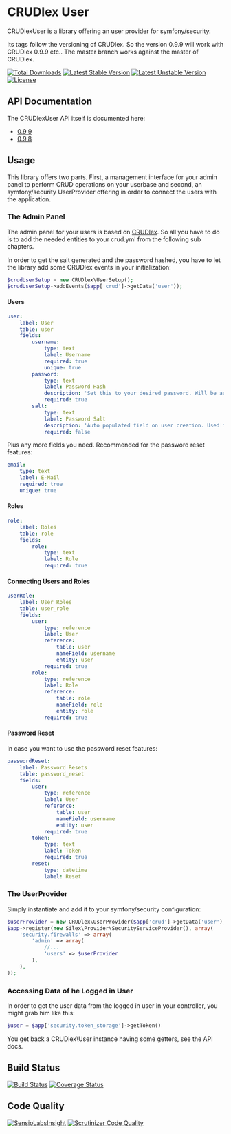 CRUDlex User
============

CRUDlexUser is a library offering an user provider for symfony/security.

Its tags follow the versioning of CRUDlex. So the version 0.9.9 will work with
CRUDlex 0.9.9 etc.. The master branch works against the master of CRUDlex.

[![Total Downloads](https://poser.pugx.org/philiplb/crudlexuser/downloads.svg)](https://packagist.org/packages/philiplb/crudlexuser)
[![Latest Stable Version](https://poser.pugx.org/philiplb/crudlexuser/v/stable.svg)](https://packagist.org/packages/philiplb/crudlexuser)
[![Latest Unstable Version](https://poser.pugx.org/philiplb/crudlexuser/v/unstable.svg)](https://packagist.org/packages/philiplb/crudlexuser) [![License](https://poser.pugx.org/philiplb/crudlexuser/license.svg)](https://packagist.org/packages/philiplb/crudlexuser)

## API Documentation

The CRUDlexUser API itself is documented here:

* [0.9.9](http://philiplb.github.io/CRUDlexUser/docs/api/0.9.9/)
* [0.9.8](http://philiplb.github.io/CRUDlexUser/docs/api/0.9.8/)

## Usage

This library offers two parts. First, a management interface for your admin panel to
perform CRUD operations on your userbase and second, an symfony/security UserProvider
offering in order to connect the users with the application.

### The Admin Panel

The admin panel for your users is based on [CRUDlex](https://github.com/philiplb/CRUDlex).
So all you have to do is to add the needed entities to your crud.yml from the
following sub chapters.

In order to get the salt generated and the password hashed, you have to let the
library add some CRUDlex events in your initialization:

```PHP
$crudUserSetup = new CRUDlex\UserSetup();
$crudUserSetup->addEvents($app['crud']->getData('user'));
```

#### Users

```yml
user:
    label: User
    table: user
    fields:
        username:
            type: text
            label: Username
            required: true
            unique: true
        password:
            type: text
            label: Password Hash
            description: 'Set this to your desired password. Will be automatically converted to an hash value not meant to be readable.'
            required: true
        salt:
            type: text
            label: Password Salt
            description: 'Auto populated field on user creation. Used internally.'
            required: false
```

Plus any more fields you need.
Recommended for the password reset features:

```yml
email:
    type: text
    label: E-Mail
    required: true
    unique: true
```

#### Roles

```yml
role:
    label: Roles
    table: role
    fields:
        role:
            type: text
            label: Role
            required: true
```

#### Connecting Users and Roles

```yml
userRole:
    label: User Roles
    table: user_role
    fields:
        user:
            type: reference
            label: User
            reference:
                table: user
                nameField: username
                entity: user
            required: true
        role:
            type: reference
            label: Role
            reference:
                table: role
                nameField: role
                entity: role
            required: true
```

#### Password Reset

In case you want to use the password reset features:

```yml
passwordReset:
    label: Password Resets
    table: password_reset
    fields:
        user:
            type: reference
            label: User
            reference:
                table: user
                nameField: username
                entity: user
            required: true
        token:
            type: text
            label: Token
            required: true
        reset:
            type: datetime
            label: Reset
```

### The UserProvider

Simply instantiate and add it to your symfony/security configuration:

```PHP
$userProvider = new CRUDlex\UserProvider($app['crud']->getData('user'), $app['crud']->getData('userRole'));
$app->register(new Silex\Provider\SecurityServiceProvider(), array(
    'security.firewalls' => array(
        'admin' => array(
            //...
            'users' => $userProvider
        ),
    ),
));
```

### Accessing Data of he Logged in User

In order to get the user data from the logged in user in your controller, you
might grab him like this:

```PHP
$user = $app['security.token_storage']->getToken()
```

You get back a CRUDlex\\User instance having some getters, see the API docs.

## Build Status

[![Build Status](https://travis-ci.org/philiplb/CRUDlexUser.svg?branch=master)](https://travis-ci.org/philiplb/CRUDlexUser)
[![Coverage Status](https://coveralls.io/repos/philiplb/CRUDlexUser/badge.png?branch=master)](https://coveralls.io/r/philiplb/CRUDlexUser?branch=master)

## Code Quality

[![SensioLabsInsight](https://insight.sensiolabs.com/projects/dd63ce7f-349f-42dd-8e71-076950b726e5/mini.png)](https://insight.sensiolabs.com/projects/dd63ce7f-349f-42dd-8e71-076950b726e5)
[![Scrutinizer Code Quality](https://scrutinizer-ci.com/g/philiplb/CRUDlexUser/badges/quality-score.png?b=master)](https://scrutinizer-ci.com/g/philiplb/CRUDlexUser/?branch=master)
